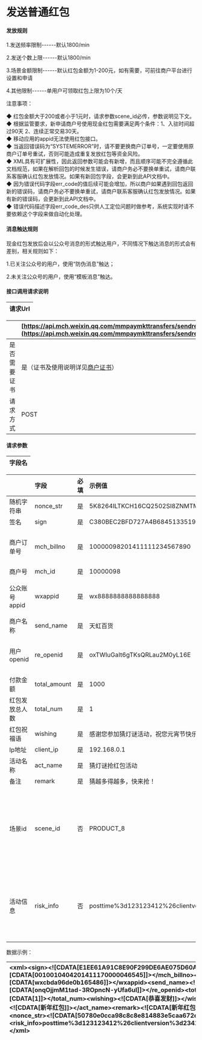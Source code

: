 # 发送普通红包

#### 发放规则

1.发送频率限制------默认1800/min

2.发送个数上限------默认1800/min

3.场景金额限制------默认红包金额为1-200元，如有需要，可前往商户平台进行设置和申请

4.其他限制------单用户可领取红包上限为10个/天

注意事项：

◆ 红包金额大于200或者小于1元时，请求参数scene\_id必传，参数说明见下文。  
◆ 根据监管要求，新申请商户号使用现金红包需要满足两个条件：1、入驻时间超过90天 2、连续正常交易30天。  
◆ 移动应用的appid无法使用红包接口。  
◆ 当返回错误码为“SYSTEMERROR”时，请不要更换商户订单号，一定要使用原商户订单号重试，否则可能造成重复发放红包等资金风险。  
◆ XML具有可扩展性，因此返回参数可能会有新增，而且顺序可能不完全遵循此文档规范，如果在解析回包的时候发生错误，请商户务必不要换单重试，请商户联系客服确认红包发放情况。如果有新回包字段，会更新到此API文档中。  
◆ 因为错误代码字段err\_code的值后续可能会增加，所以商户如果遇到回包返回新的错误码，请商户务必不要换单重试，请商户联系客服确认红包发放情况。如果有新的错误码，会更新到此API文档中。  
◆ 错误代码描述字段err\_code\_des只供人工定位问题时做参考，系统实现时请不要依赖这个字段来做自动化处理。

#### 消息触达规则

现金红包发放后会以公众号消息的形式触达用户，不同情况下触达消息的形式会有差别，相关规则如下：

1.已关注公众号的用户，使用“防伪消息”触达；

2.未关注公众号的用户，使用“模板消息”触达。

#### 接口调用请求说明

| 请求Url |
| :--- |


|  | [https://api.mch.weixin.qq.com/mmpaymkttransfers/sendredpack](https://api.mch.weixin.qq.com/mmpaymkttransfers/sendredpack) |
| :--- | :--- |
| 是否需要证书 | 是（证书及使用说明详见[商户证书](https://pay.weixin.qq.com/wiki/doc/api/tools/cash_coupon.php?chapter=4_3)） |
| 请求方式 | POST |

#### 请求参数

| 字段名 |
| :--- |


|  | 字段 | 必填 | 示例值 | 类型 | 说明 |
| :--- | :--- | :--- | :--- | :--- | :--- |
| 随机字符串 | nonce\_str | 是 | 5K8264ILTKCH16CQ2502SI8ZNMTM67VS | String\(32\) | 随机字符串，不长于32位 |
| 签名 | sign | 是 | C380BEC2BFD727A4B6845133519F3AD6 | String\(32\) | 详见[签名生成算法](https://pay.weixin.qq.com/wiki/doc/api/tools/cash_coupon.php?chapter=4_3) |
| 商户订单号 | mch\_billno | 是 | 10000098201411111234567890 | String\(28\) | 商户订单号（每个订单号必须唯一。取值范围：0~9，a~z，A~Z）接口根据商户订单号支持重入，如出现超时可再调用。 |
| 商户号 | mch\_id | 是 | 10000098 | String\(32\) | 微信支付分配的商户号 |
| 公众账号appid | wxappid | 是 | wx8888888888888888 | String\(32\) | 微信分配的公众账号ID（企业号corpid即为此appId）。在微信开放平台（open.weixin.qq.com）申请的移动应用appid无法使用该接口。 |
| 商户名称 | send\_name | 是 | 天虹百货 | String\(32\) | 红包发送者名称注意：敏感词会被转义成字符\* |
| 用户openid | re\_openid | 是 | oxTWIuGaIt6gTKsQRLau2M0yL16E | String\(32\) | 接受红包的用户openidopenid为用户在wxappid下的唯一标识（获取openid参见微信公众平台开发者文档：[网页授权获取用户基本信息](http://mp.weixin.qq.com/wiki/4/9ac2e7b1f1d22e9e57260f6553822520.html)） |
| 付款金额 | total\_amount | 是 | 1000 | int | 付款金额，单位分 |
| 红包发放总人数 | total\_num | 是 | 1 | int | 红包发放总人数total\_num=1 |
| 红包祝福语 | wishing | 是 | 感谢您参加猜灯谜活动，祝您元宵节快乐！ | String\(128\) | 红包祝福语注意：敏感词会被转义成字符\* |
| Ip地址 | client\_ip | 是 | 192.168.0.1 | String\(15\) | 调用接口的机器Ip地址 |
| 活动名称 | act\_name | 是 | 猜灯谜抢红包活动 | String\(32\) | 活动名称注意：敏感词会被转义成字符\* |
| 备注 | remark | 是 | 猜越多得越多，快来抢！ | String\(256\) | 备注信息 |
| 场景id | scene\_id | 否 | PRODUCT\_8 | String\(32\) | 发放红包使用场景，红包金额大于200或者小于1元时必传PRODUCT\_1:商品促销PRODUCT\_2:抽奖PRODUCT\_3:虚拟物品兑奖 PRODUCT\_4:企业内部福利PRODUCT\_5:渠道分润PRODUCT\_6:保险回馈PRODUCT\_7:彩票派奖PRODUCT\_8:税务刮奖 |
| 活动信息 | risk\_info | 否 | posttime%3d123123412%26clientversion%3d234134%26mobile%3d122344545%26deviceid%3dIOS | String\(128\) | posttime:用户操作的时间戳mobile:业务系统账号的手机号，国家代码-手机号。不需要+号deviceid :mac 地址或者设备唯一标识 clientversion :用户操作的客户端版本把值为非空的信息用key=value进行拼接，再进行urlencodeurlencode\(posttime=xx& mobile =xx&deviceid=xx\) |

数据示例：

| &lt;xml&gt;&lt;sign&gt;&lt;!\[CDATA\[E1EE61A91C8E90F299DE6AE075D60A2D\]\]&gt;&lt;/sign&gt;&lt;mch\_billno&gt;&lt;!\[CDATA\[0010010404201411170000046545\]\]&gt;&lt;/mch\_billno&gt;&lt;mch\_id&gt;&lt;!\[CDATA\[888\]\]&gt;&lt;/mch\_id&gt;&lt;wxappid&gt;&lt;!\[CDATA\[wxcbda96de0b165486\]\]&gt;&lt;/wxappid&gt;&lt;send\_name&gt;&lt;!\[CDATA\[send\_name\]\]&gt;&lt;/send\_name&gt;&lt;re\_openid&gt;&lt;!\[CDATA\[onqOjjmM1tad-3ROpncN-yUfa6uI\]\]&gt;&lt;/re\_openid&gt;&lt;total\_amount&gt;&lt;!\[CDATA\[200\]\]&gt;&lt;/total\_amount&gt;&lt;total\_num&gt;&lt;!\[CDATA\[1\]\]&gt;&lt;/total\_num&gt;&lt;wishing&gt;&lt;!\[CDATA\[恭喜发财\]\]&gt;&lt;/wishing&gt;&lt;client\_ip&gt;&lt;!\[CDATA\[127.0.0.1\]\]&gt;&lt;/client\_ip&gt;&lt;act\_name&gt;&lt;!\[CDATA\[新年红包\]\]&gt;&lt;/act\_name&gt;&lt;remark&gt;&lt;!\[CDATA\[新年红包\]\]&gt;&lt;/remark&gt;&lt;scene\_id&gt;&lt;!\[CDATA\[PRODUCT\_2\]\]&gt;&lt;/scene\_id&gt;&lt;nonce\_str&gt;&lt;!\[CDATA\[50780e0cca98c8c8e814883e5caa672e\]\]&gt;&lt;/nonce\_str&gt;&lt;risk\_info&gt;posttime%3d123123412%26clientversion%3d234134%26mobile%3d122344545%26deviceid%3dIOS&lt;/risk\_info&gt;&lt;/xml&gt; |
| :--- |




